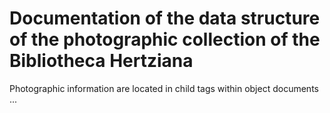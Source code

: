 # Documentation of the data structure of the photographic collection of the Bibliotheca Hertziana
Photographic information are located in child tags within object documents
<object>
  <photo>...</photo>
</object>
